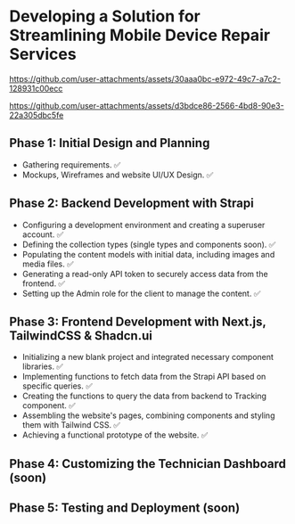 # Developing a Solution for Streamlining Mobile Device Repair Services

https://github.com/user-attachments/assets/30aaa0bc-e972-49c7-a7c2-128931c00ecc

https://github.com/user-attachments/assets/d3bdce86-2566-4bd8-90e3-22a305dbc5fe

## Phase 1: Initial Design and Planning

* Gathering requirements. ✅
* Mockups, Wireframes and website UI/UX Design. ✅

## Phase 2: Backend Development with Strapi

* Configuring a development environment and creating a superuser account. ✅
* Defining the collection types (single types and components soon). ✅
* Populating the content models with initial data, including images and media files. ✅
* Generating a read-only API token to securely access data from the frontend. ✅
* Setting up the Admin role for the client to manage the content. ✅

## Phase 3: Frontend Development with Next.js, TailwindCSS & Shadcn.ui

* Initializing a new blank project and integrated necessary component libraries. ✅
* Implementing functions to fetch data from the Strapi API based on specific queries. ✅
* Creating the functions to query the data from backend to Tracking component. ✅
* Assembling the website's pages, combining components and styling them with Tailwind CSS. ✅
* Achieving a functional prototype of the website. ✅

## Phase 4: Customizing the Technician Dashboard (soon)

## Phase 5: Testing and Deployment (soon)
